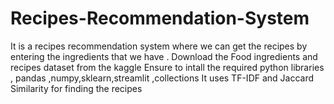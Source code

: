 # Recipes-Recommendation-System
It is a recipes recommendation system where we can get the recipes by entering the ingredients that we have .
Download the Food ingredients and recipes dataset from the kaggle 
Ensure to intall the required python libraries , pandas ,numpy,sklearn,streamlit ,collections
It uses TF-IDF and Jaccard Similarity for finding the recipes

